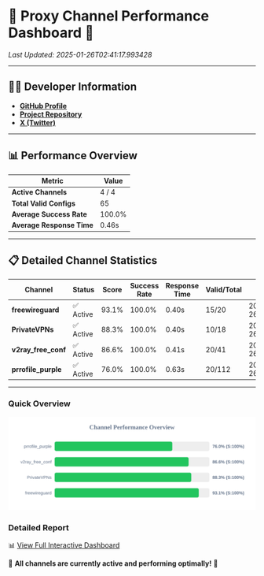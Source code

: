 # 🌟 Proxy Channel Performance Dashboard 🌟

_Last Updated: 2025-01-26T02:41:17.993428_

---

## 👩‍💻 Developer Information

- **[GitHub Profile](https://github.com/4n0nymou3)**  
- **[Project Repository](https://github.com/4n0nymou3/multi-proxy-config-fetcher)**  
- **[X (Twitter)](https://x.com/4n0nymou3)**  

---

## 📊 Performance Overview

| Metric                | Value       |
|-----------------------|-------------|
| **Active Channels**   | 4 / 4       |
| **Total Valid Configs** | 65          |
| **Average Success Rate** | 100.0%      |
| **Average Response Time** | 0.46s       |

---

## 📋 Detailed Channel Statistics

| Channel          | Status     | Score  | Success Rate | Response Time | Valid/Total | Last Success               |
|------------------|------------|--------|--------------|---------------|-------------|----------------------------|
| **freewireguard**  | ✅ Active  | 93.1%  | 100.0% | 0.40s         | 15/20       | 2025-01-26T02:41:17.991935 |
| **PrivateVPNs**  | ✅ Active  | 88.3%  | 100.0% | 0.40s         | 10/18       | 2025-01-26T02:41:17.561404 |
| **v2ray_free_conf**  | ✅ Active  | 86.6%  | 100.0% | 0.41s         | 20/41       | 2025-01-26T02:41:17.128813 |
| **prrofile_purple**  | ✅ Active  | 76.0%  | 100.0% | 0.63s         | 20/112       | 2025-01-26T02:41:16.659179 |

---

### Quick Overview
<div align="center">
  <a href="https://raw.githubusercontent.com/nullluser/NullRepo/refs/heads/main/assets/channel_stats_chart.svg">
    <img src="https://raw.githubusercontent.com/nullluser/NullRepo/refs/heads/main/assets/channel_stats_chart.svg" alt="Source Performance Statistics" width="800">
  </a>
</div>

### Detailed Report
📊 [View Full Interactive Dashboard](https://htmlpreview.github.io/?https://github.com/nullluser/NullRepo/blob/main/assets/performance_report.html)

🎉 **All channels are currently active and performing optimally!** 🎉
